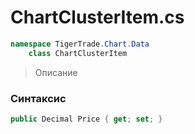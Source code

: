 
# ChartClusterItem.cs
```csharp
namespace TigerTrade.Chart.Data  
    class ChartClusterItem
```

> Описание

### Синтаксис
```csharp
public Decimal Price { get; set; }
```
